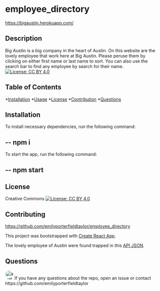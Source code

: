 # employee_directory

https://bigaustin.herokuapp.com/

## Description  
Big Austin is a big company in the heart of Austin. On this website are the lovely employee that work here at Big Austin. Please peruse them by clicking on either first name or last name to sort. You can also use the search bar to find any employee by search for their name. 
<br>
[![License: CC BY 4.0](https://img.shields.io/badge/License-CC%20BY%204.0-lightgrey.svg)](http://creativecommons.org/licenses/by/4.0/)

## Table of Contents

  *[Installation](#installation)
  *[Usage](#usage)
  *[License](#license)
  *[Contribution](#contribution)
  *[Questions](#questions)
    
## Installation
To install necessary dependencies, run the following command:

--
npm i
--

To start the app, run the following command:

--
npm start
--

## License
Creative Commons
[![License: CC BY 4.0](https://img.shields.io/badge/License-CC%20BY%204.0-lightgrey.svg)](http://creativecommons.org/licenses/by/4.0/)
    
## Contributing
https://github.com/emilyporterfieldtaylor/employee_directory

This project was bootstrapped with [Create React App](https://github.com/facebook/create-react-app).

The lovely employee of Austin were found trapped in this [API JSON](https://randomuser.me/api/?results=200&nat=us).

    
## Questions

<img src="https://avatars3.githubusercontent.com/u/56419788?v=4" alt="avatar" style="border-radius: 16px" width="30" />
​
If you have any questions about the repo, open an issue or contact https://github.com/emilyporterfieldtaylor


